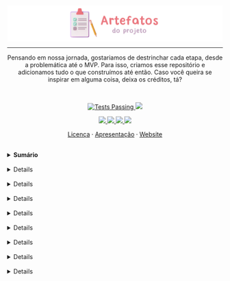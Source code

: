 <p align="center">
 <img src="https://github.com/Ematch-TCE/Artefatos-do-Projeto/blob/main/images/art-artefatos.png" align="center" alt="Banner">
 
 ---
 
 <p align="center">Pensando em nossa jornada, gostariamos de destrinchar cada etapa, desde a problemática até o MVP. Para isso, criamos esse repositório e adicionamos tudo o que construímos até então. Caso você queira se inspirar em alguma coisa, deixa os créditos, tá?</p>
 
  <br>

 <p align="center">
    <a href="https://github.com/Ematch-TCE/Website-Responsive-Ematch/blob/main/LICENSE">
      <img alt="Tests Passing" src="https://img.shields.io/npm/l/react">
    </a>
      <img src="https://img.shields.io/badge/netlify-passing-blue">
  </p>
  
  <p align="center">
  <a href="https://www.instagram.com/_ematch_/">
      <img src="https://img.shields.io/badge/Instagram-E4405F?style=for-the-badge&logo=instagram&logoColor=white" target="_blank">
  </a>
   <a href ="mailto:tecods8@gmail.com">
      <img src="https://img.shields.io/badge/Gmail-fc4c4e?style=for-the-badge&logo=gmail&logoColor=white" target="_blank">
  </a>
  <a href="https://ematch.netlify.app/">
      <img src="https://img.shields.io/badge/Netlify-00C7B7?style=for-the-badge&logo=netlify&logoColor=white" target="_blank">
  </a>
   <a href="https://github.com/BruCamps">
      <img src="https://img.shields.io/badge/Developer%20-Bru%20Camps%20%20%E2%86%92-gray.svg?colorA=795AE0&colorB=6B50C7&style=for-the-badge"/>
  </a>
  </p>
  
  
  <p align="center">
    <a href="https://github.com/Ematch-TCE/Website-Responsive-Ematch/blob/main/LICENSE">Licença</a>
    ·
    <a href="https://github.com/Ematch-TCE/Ematch-TCE">Apresentação</a>
    ·
    <a href="https://github.com/Ematch-TCE/Website-Responsive-Ematch">Website</a>
  </p>
  
  <br>
  
  <details>
  
   <summary><b>Sumário</b></summary>
 
  <br>
  
  <img src="https://cdn.discordapp.com/attachments/912331425485848608/915273432449548328/linha-do-tempo.png">
 
  </details>
  
  <br>
  
  <details>
  
  ## Problemáticas
 
  </details>
  
   <br>
   
   <details>
  
  ## Entrevistas
 
  </details>
  
   <br>
   
  <details>
   
  ## Solução
 
 </details>
  
   <br>
   
  <details>
   
  ## Imersão
 
 </details>
  
  <br>
  
  <details>
  
  ## Ideias
 
 </details>
  
  <br>
  
  <details>
  
  ## Persona
 
 </details>
  
  <br>
  
  <details>
  
  ## Lições Aprendidas
 
 </details>
  
  <br>
  
  <details>
  
  ## MVP 
 
 </details>
  
  <br>
